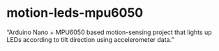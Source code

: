 # motion-leds-mpu6050
“Arduino Nano + MPU6050 based motion-sensing project that lights up LEDs according to tilt direction using accelerometer data.”
